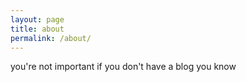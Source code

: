 ```yaml
---
layout: page
title: about
permalink: /about/
---
```


you're not important if you don't have a blog you know